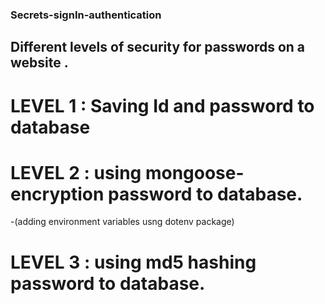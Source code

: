### Secrets-signIn-authentication

## Different levels of security for passwords on a website .

# LEVEL 1 : Saving Id and password to database

# LEVEL 2 : using mongoose-encryption password to database.
-(adding environment variables usng dotenv package)

# LEVEL 3 : using md5 hashing password to database.
